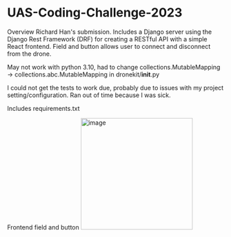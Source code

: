 # UAS-Coding-Challenge-2023

Overview
Richard Han's submission. Includes a Django server using the Django Rest Framework (DRF) for creating a RESTful API with a simple React frontend. Field and button allows user to connect and disconnect from the drone.

May not work with python 3.10, had to change collections.MutableMapping -> collections.abc.MutableMapping in dronekit/__init__.py

I could not get the tests to work due, probably due to issues with my project setting/configuration. Ran out of time because I was sick.

Includes requirements.txt

Frontend field and button
<img width="259" alt="image" src="https://github.com/rrhan0/UAS-Coding-Challenge-2023/assets/47070761/f035c08f-289a-4c1b-8810-fa1c022937c6">
